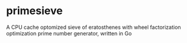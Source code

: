 # primesieve
A CPU cache optomized sieve of eratosthenes with wheel factorization optimization prime number generator, written in Go
